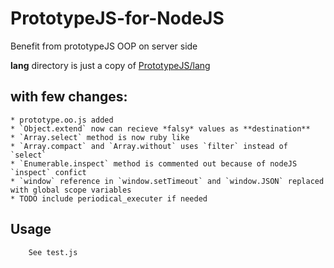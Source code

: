 PrototypeJS-for-NodeJS
======================

Benefit from prototypeJS OOP on server side

**lang** directory is just a copy of [PrototypeJS/lang](https://github.com/sstephenson/prototype/tree/master/src/prototype/lang)

with few changes:
----------------
	* prototype.oo.js added
	* `Object.extend` now can recieve *falsy* values as **destination**
	* `Array.select` method is now ruby like
	* `Array.compact` and `Array.without` uses `filter` instead of `select`
	* `Enumerable.inspect` method is commented out because of nodeJS `inspect` confict
	* `window` reference in `window.setTimeout` and `window.JSON` replaced with global scope variables
	* TODO include periodical_executer if needed

Usage
----------------
		See test.js
